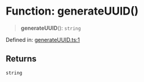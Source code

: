# Function: generateUUID()

> **generateUUID**(): `string`

Defined in: [generateUUID.ts:1](https://github.com/benallfree/lab13/blob/55b13e2c02a360fdce138b0495c78378f8c063b1/sdk/src/online/generateUUID.ts#L1)

## Returns

`string`
